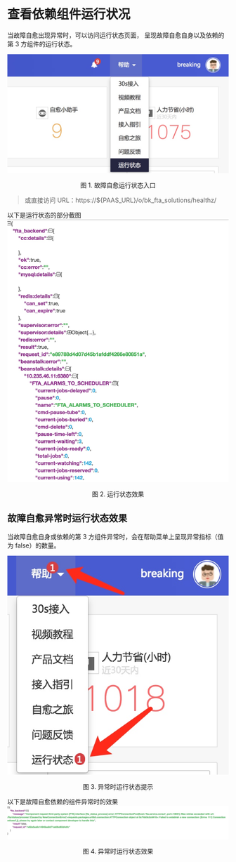 # 查看依赖组件运行状况

当故障自愈出现异常时，可以访问运行状态页面， 呈现故障自愈自身以及依赖的第 3 方组件的运行状态。

![-w554](../assets/15368425772394.jpg)
<center>图 1. 故障自愈运行状态入口</center>

> 或直接访问 URL：https://${PAAS_URL}/o/bk_fta_solutions/healthz/

以下是运行状态的部分截图
![-w609](../assets/15368426191818.jpg)
<center>图 2. 运行状态效果</center>

## 故障自愈异常时运行状态效果

当故障自愈自身或依赖的第 3 方组件异常时，会在帮助菜单上呈现异常指标（值为 false）的数量。

![-w299](../assets/15368426899865.jpg)
<center>图 3. 异常时运行状态提示</center>

以下是故障自愈依赖的组件异常时的效果
![](../assets/15368427171733.jpg)
<center>图 4. 异常时运行状态效果</center>
